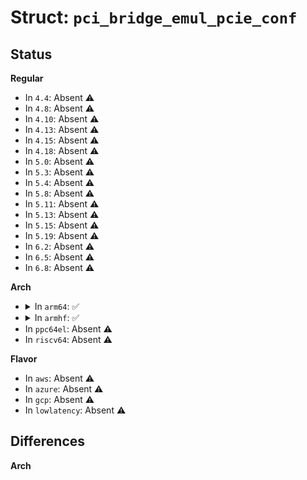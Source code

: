 # Struct: <code>pci_bridge_emul_pcie_conf</code>

## Status
<b>Regular</b>
<ul>
<li>
In <code>4.4</code>: Absent ⚠️
</li>
<li>
In <code>4.8</code>: Absent ⚠️
</li>
<li>
In <code>4.10</code>: Absent ⚠️
</li>
<li>
In <code>4.13</code>: Absent ⚠️
</li>
<li>
In <code>4.15</code>: Absent ⚠️
</li>
<li>
In <code>4.18</code>: Absent ⚠️
</li>
<li>
In <code>5.0</code>: Absent ⚠️
</li>
<li>
In <code>5.3</code>: Absent ⚠️
</li>
<li>
In <code>5.4</code>: Absent ⚠️
</li>
<li>
In <code>5.8</code>: Absent ⚠️
</li>
<li>
In <code>5.11</code>: Absent ⚠️
</li>
<li>
In <code>5.13</code>: Absent ⚠️
</li>
<li>
In <code>5.15</code>: Absent ⚠️
</li>
<li>
In <code>5.19</code>: Absent ⚠️
</li>
<li>
In <code>6.2</code>: Absent ⚠️
</li>
<li>
In <code>6.5</code>: Absent ⚠️
</li>
<li>
In <code>6.8</code>: Absent ⚠️
</li>
</ul>
<b>Arch</b>
<ul>
<li>
<details>
<summary>In <code>arm64</code>: ✅</summary>

```c
struct pci_bridge_emul_pcie_conf {
    u8 cap_id;
    u8 next;
    u16 cap;
    u32 devcap;
    u16 devctl;
    u16 devsta;
    u32 lnkcap;
    u16 lnkctl;
    u16 lnksta;
    u32 slotcap;
    u16 slotctl;
    u16 slotsta;
    u16 rootctl;
    u16 rsvd;
    u32 rootsta;
    u32 devcap2;
    u16 devctl2;
    u16 devsta2;
    u32 lnkcap2;
    u16 lnkctl2;
    u16 lnksta2;
    u32 slotcap2;
    u16 slotctl2;
    u16 slotsta2;
};
```
</details>
</li>
<li>
<details>
<summary>In <code>armhf</code>: ✅</summary>

```c
struct pci_bridge_emul_pcie_conf {
    u8 cap_id;
    u8 next;
    u16 cap;
    u32 devcap;
    u16 devctl;
    u16 devsta;
    u32 lnkcap;
    u16 lnkctl;
    u16 lnksta;
    u32 slotcap;
    u16 slotctl;
    u16 slotsta;
    u16 rootctl;
    u16 rsvd;
    u32 rootsta;
    u32 devcap2;
    u16 devctl2;
    u16 devsta2;
    u32 lnkcap2;
    u16 lnkctl2;
    u16 lnksta2;
    u32 slotcap2;
    u16 slotctl2;
    u16 slotsta2;
};
```
</details>
</li>
<li>
In <code>ppc64el</code>: Absent ⚠️
</li>
<li>
In <code>riscv64</code>: Absent ⚠️
</li>
</ul>
<b>Flavor</b>
<ul>
<li>
In <code>aws</code>: Absent ⚠️
</li>
<li>
In <code>azure</code>: Absent ⚠️
</li>
<li>
In <code>gcp</code>: Absent ⚠️
</li>
<li>
In <code>lowlatency</code>: Absent ⚠️
</li>
</ul>

## Differences
<b>Arch</b>
<ul>
</ul>
